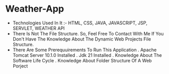 # Weather-App
- Technologies Used In It :- HTML, CSS, JAVA, JAVASCRIPT, JSP, SERVLET, WEATHER API 
- There Is Not The File Structure. So, Feel Free To Contact With Me If You Don't Have The Knowledge About The Dynamic Web Projects File Structure.
- There Are Some Prerequuirements To Run This Application
  . Apache Tomcat Server 10.1.0 Installed
  . Jdk 21 Installed
  . Knowledge About The Software Life Cycle
  . Knowledge About Folder Structure Of A Web Porject
